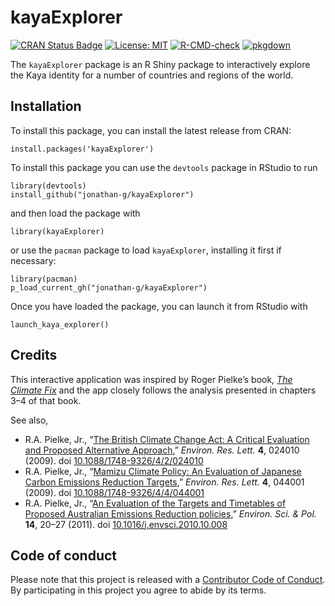 # kayaExplorer

<!-- badges: start -->

[![CRAN Status
Badge](https://www.r-pkg.org/badges/version-last-release/kayaExplorer)](https://cran.r-project.org/package=kayaExplorer)
[![License:
MIT](https://img.shields.io/badge/License-MIT-yellow.svg)](https://opensource.org/licenses/MIT)
[![R-CMD-check](https://github.com/jonathan-g/kaya-explorer/actions/workflows/R-CMD-check.yaml/badge.svg)](https://github.com/jonathan-g/kaya-explorer/actions/workflows/R-CMD-check.yaml)
[![pkgdown](https://github.com/jonathan-g/kaya-explorer/actions/workflows/pkgdown.yaml/badge.svg)](https://github.com/jonathan-g/kaya-explorer/actions/workflows/pkgdown.yaml)
<!-- badges: end -->

The `kayaExplorer` package is an R Shiny package to interactively
explore the Kaya identity for a number of countries and regions of the
world.

## Installation

To install this package, you can install the latest release from CRAN:

    install.packages('kayaExplorer')

To install this package you can use the `devtools` package in RStudio to
run

    library(devtools)
    install_github("jonathan-g/kayaExplorer")

and then load the package with

    library(kayaExplorer)

or use the `pacman` package to load `kayaExplorer`, installing it first
if necessary:

    library(pacman)
    p_load_current_gh("jonathan-g/kayaExplorer")

Once you have loaded the package, you can launch it from RStudio with

    launch_kaya_explorer()

## Credits

This interactive application was inspired by Roger Pielke’s book, [*The
Climate
Fix*](https://books.google.com/books/about/The_Climate_Fix.html?id=WgcCoYsR41IC)
and the app closely follows the analysis presented in chapters 3–4 of
that book.

See also,

-   R.A. Pielke, Jr., “[The British Climate Change Act: A Critical
    Evaluation and Proposed Alternative
    Approach](https://doi.org/10.1088/1748-9326/4/2/024010),” *Environ.
    Res. Lett.* **4**, 024010 (2009). doi
    [10.1088/1748-9326/4/2/024010](https://doi.org/10.1088/1748-9326/4/2/024010)
-   R.A. Pielke, Jr., “[Mamizu Climate Policy: An Evaluation of Japanese
    Carbon Emissions Reduction
    Targets](https://doi.org/10.1088/1748-9326/4/4/044001),” *Environ.
    Res. Lett.* **4**, 044001 (2009). doi
    [10.1088/1748-9326/4/4/044001](https://doi.org/10.1088/1748-9326/4/4/044001)
-   R.A. Pielke, Jr., “[An Evaluation of the Targets and Timetables of
    Proposed Australian Emissions Reduction
    policies](https://doi.org/10.1016/j.envsci.2010.10.008),” *Environ.
    Sci. & Pol.* **14**, 20–27 (2011). doi
    [10.1016/j.envsci.2010.10.008](https://doi.org/10.1016/j.envsci.2010.10.008)

## Code of conduct

Please note that this project is released with a [Contributor Code of
Conduct](https://jonathan-g.github.io/kaya-explorer/CODE_OF_CONDUCT.html).
By participating in this project you agree to abide by its terms.
